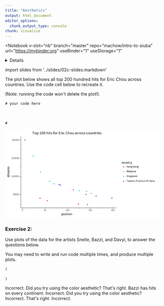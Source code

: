 ```yaml
---
title: "Aesthetics"
output: html_document
editor_options: 
  chunk_output_type: console
chunk: visualize
---
```


<Notebook
  v-slot="nb"
  branch="master"
  repo="machow/intro-to-siuba"
  url="https://mybinder.org"
  useBinder="1"
  useStorage="1"
  >


<details v-fix-codemirror v-show="nb.debut">
<code-cell  :status="nb.status" :onExecute="nb.execute" :onReady="nb.updateSetupCode"  language="python">


    # TODO: explain how to run this, and that they only need the gist (loads tools)
    
    # wranglign ---------
    import pandas as pd
    from siuba import *
    
    # plotting ----------
    from plotnine import *
    
    theme_set(theme_classic(base_family = "Noto Sans CJK JP"))
    
    # data --------------
    from music_top200 import music_top200, track_features
    
    # student support ----------
    from siuba import pipe
    from IPython.display import HTML, display
    from siututor import Blank
    ___ = Blank()
    
    # DataFrame display --------
    pd.set_option("display.max_rows", 6)
    
    from IPython import get_ipython
    # special ipython function to get the html formatter
    html_formatter = get_ipython().display_formatter.formatters['text/html']
    
    # here, we avoid the default df._repr_html_ method, since it inlines css
    # (style tags make vue angry)
    html_formatter.for_type(
        pd.DataFrame,
        lambda df: df.to_html(max_rows = pd.get_option("display.max_rows"), show_dimensions = True)
    )
    
    # remove the <ggplot: (528...)> printout
    html_formatter.for_type(ggplot, lambda g: "")
    




</code-cell>
</details>

import slides from '../slides/02c-slides.markdown'

<RevealSlides :slides="slides" />

The plot below shows all top 200 hundred hits for Eric Chou across countries. 
Use the code cell below to recreate it.

(Note: running the code won't delete the plot!).


<code-cell  :status="nb.status" :onExecute="nb.execute"  ex="a" :exIndx="0" language="python">


    # your code here
    
    
    
    #




</code-cell>




![png](./02c-aesthetics_files/02c-aesthetics_4_0.png)











### Exercise 2:

Use plots of the data for the artists Snelle, Bazzi, and Davyi, to answer the questions below.

You may need to write and run code multiple times, and produce multiple plots.

<code-cell  :status="nb.status" :onExecute="nb.execute"  ex="a" :exIndx="0" language="python">


    (
        
    )


<template v-slot:output>




    ()



</template>

</code-cell>



<prompt-expandable header="Which of these artists have hit tracks in the most continents?">

<q-multiple-choice>
  <q-opt text="Snelle"><span>Incorrect. Did you try using the color aesthetic?</span></q-opt>
  <q-opt text="Bazzi"><span>That's right. Bazzi has hits on every continent.</span></q-opt>
  <q-opt text="Dayvi"><span>Incorrect. Did you try using the color aesthetic?</span></q-opt>
</q-multiple-choice>

</prompt-expandable>


<prompt-expandable header="How many *countries* does Dayvi have hit tracks in?">

<q-multiple-choice>
  <q-opt text="1"><span>Incorrect.</span></q-opt>
  <q-opt text="2"><span>That's right.</span></q-opt>
  <q-opt text="3"><span>Incorrect.</span></q-opt>
</q-multiple-choice>

</prompt-expandable>



</Notebook>

